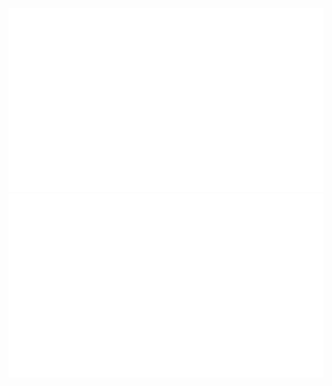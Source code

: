 <!---
- 👋 Hi, I’m @tropicbliss
- 👀 I’m interested in your mom.
- 🌱 I’m currently learning how to while away my life.
- 💞️ I’m looking to collaborate on deez nuts.
- 📫 How to reach me: Dial 911.

1st year university student learning computery stuff.
-->

<div align="center">

<a href="https://github.com/chronicallyunfunny/github-stats">
  
![](https://raw.githubusercontent.com/chronicallyunfunny/github-stats/master/generated/overview.svg)
![](https://github.com/chronicallyunfunny/github-stats/blob/master/generated/languages.svg)

</a>

</div>
